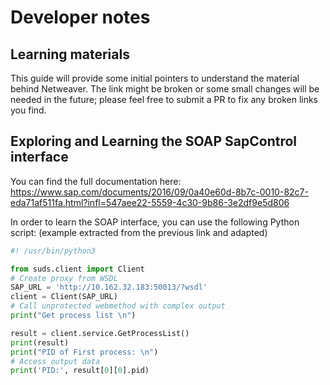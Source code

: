 # Developer notes

## Learning materials

This guide will provide some initial pointers to understand the material behind Netweaver.
The link might be broken or some small changes will be needed in the future; please feel free to submit a PR to fix any broken links you find.


##  Exploring and Learning the SOAP SapControl interface

You can find the full documentation here: https://www.sap.com/documents/2016/09/0a40e60d-8b7c-0010-82c7-eda71af511fa.html?infl=547aee22-5559-4c30-9b86-3e2df9e5d806



In order to learn the SOAP interface, you can use the following Python script: (example extracted from the previous link and adapted)

```python
#! /usr/bin/python3

from suds.client import Client
# Create proxy from WSDL
SAP_URL = 'http://10.162.32.183:50013/?wsdl'
client = Client(SAP_URL)
# Call unprotected webmethod with complex output
print("Get process list \n")

result = client.service.GetProcessList()
print(result)
print("PID of First process: \n")
# Access output data
print('PID:', result[0][0].pid)
```
